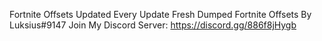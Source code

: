 Fortnite Offsets Updated Every Update
Fresh Dumped Fortnite Offsets By Luksius#9147
Join My Discord Server: https://discord.gg/886f8jHygb
